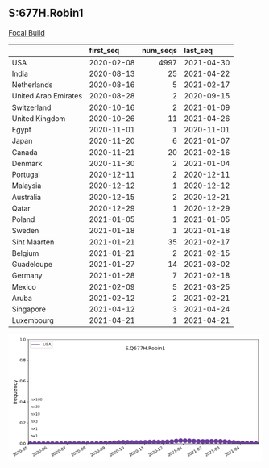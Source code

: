 

## S:677H.Robin1
[Focal Build](https://nextstrain.org/groups/neherlab/ncov/S.Q677H.Robin1?f_country=USA)

|                      | first_seq   |   num_seqs | last_seq   |
|:---------------------|:------------|-----------:|:-----------|
| USA                  | 2020-02-08  |       4997 | 2021-04-30 |
| India                | 2020-08-13  |         25 | 2021-04-22 |
| Netherlands          | 2020-08-16  |          5 | 2021-02-17 |
| United Arab Emirates | 2020-08-28  |          2 | 2020-09-15 |
| Switzerland          | 2020-10-16  |          2 | 2021-01-09 |
| United Kingdom       | 2020-10-26  |         11 | 2021-04-26 |
| Egypt                | 2020-11-01  |          1 | 2020-11-01 |
| Japan                | 2020-11-20  |          6 | 2021-01-07 |
| Canada               | 2020-11-21  |         20 | 2021-02-16 |
| Denmark              | 2020-11-30  |          2 | 2021-01-04 |
| Portugal             | 2020-12-11  |          2 | 2020-12-11 |
| Malaysia             | 2020-12-12  |          1 | 2020-12-12 |
| Australia            | 2020-12-15  |          2 | 2020-12-21 |
| Qatar                | 2020-12-29  |          1 | 2020-12-29 |
| Poland               | 2021-01-05  |          1 | 2021-01-05 |
| Sweden               | 2021-01-18  |          1 | 2021-01-18 |
| Sint Maarten         | 2021-01-21  |         35 | 2021-02-17 |
| Belgium              | 2021-01-21  |          2 | 2021-02-15 |
| Guadeloupe           | 2021-01-27  |         14 | 2021-03-02 |
| Germany              | 2021-01-28  |          7 | 2021-02-18 |
| Mexico               | 2021-02-09  |          5 | 2021-03-25 |
| Aruba                | 2021-02-12  |          2 | 2021-02-21 |
| Singapore            | 2021-04-12  |          3 | 2021-04-24 |
| Luxembourg           | 2021-04-21  |          1 | 2021-04-21 |

![Overall trends S.Q677H.Robin1](/overall_trends_figures/overall_trends_S.Q677H.Robin1.png)